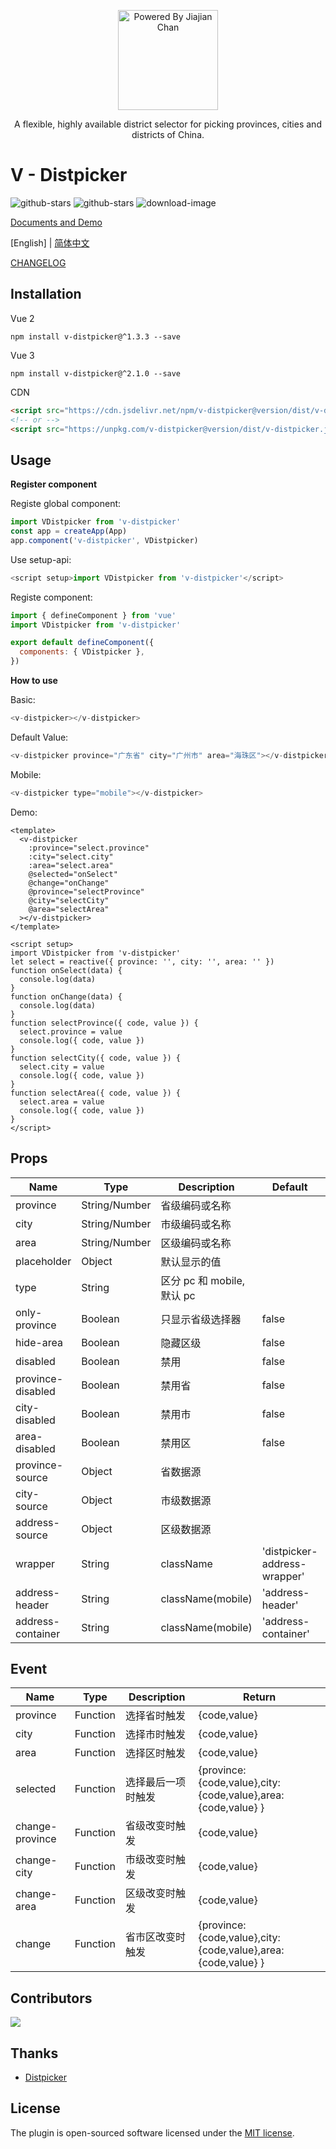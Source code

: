 <p align="center">
<img src="https://pigjian.com/images/v-distpicker.png" alt="Powered By Jiajian Chan" width="160">
</p>

<p align="center">A flexible, highly available district selector for picking provinces, cities and districts of China. </p>

# V - Distpicker

![github-stars](https://img.shields.io/github/stars/jcc/v-distpicker.svg) ![github-stars](http://img.shields.io/npm/v/v-distpicker.svg?style=flat-square) ![download-image](https://img.shields.io/npm/dm/v-distpicker.svg?style=flat-square)

[Documents and Demo ](https://jcc.github.io/v-distpicker/)

[English] | [简体中文](./README.zh_CN.md)

[CHANGELOG](./CHANGELOG.zh-CN.md)

## Installation

Vue 2

```shell
npm install v-distpicker@^1.3.3 --save
```

Vue 3

```shell
npm install v-distpicker@^2.1.0 --save
```

CDN

```html
<script src="https://cdn.jsdelivr.net/npm/v-distpicker@version/dist/v-distpicker.js"></script>
<!-- or -->
<script src="https://unpkg.com/v-distpicker@version/dist/v-distpicker.js"></script>
```

## Usage

**Register component**

Registe global component:

```javascript
import VDistpicker from 'v-distpicker'
const app = createApp(App)
app.component('v-distpicker', VDistpicker)
```

Use setup-api:

```javascript
<script setup>import VDistpicker from 'v-distpicker'</script>
```

Registe component:

```javascript
import { defineComponent } from 'vue'
import VDistpicker from 'v-distpicker'

export default defineComponent({
  components: { VDistpicker },
})
```

**How to use**

Basic:

```javascript
<v-distpicker></v-distpicker>
```

Default Value:

```javascript
<v-distpicker province="广东省" city="广州市" area="海珠区"></v-distpicker>
```

Mobile:

```javascript
<v-distpicker type="mobile"></v-distpicker>
```

Demo:

```vue
<template>
  <v-distpicker
    :province="select.province"
    :city="select.city"
    :area="select.area"
    @selected="onSelect"
    @change="onChange"
    @province="selectProvince"
    @city="selectCity"
    @area="selectArea"
  ></v-distpicker>
</template>

<script setup>
import VDistpicker from 'v-distpicker'
let select = reactive({ province: '', city: '', area: '' })
function onSelect(data) {
  console.log(data)
}
function onChange(data) {
  console.log(data)
}
function selectProvince({ code, value }) {
  select.province = value
  console.log({ code, value })
}
function selectCity({ code, value }) {
  select.city = value
  console.log({ code, value })
}
function selectArea({ code, value }) {
  select.area = value
  console.log({ code, value })
}
</script>
```

## Props

| Name              | Type          | Description               | Default                      | Sample                              |
| ----------------- | ------------- | ------------------------- | ---------------------------- | ----------------------------------- |
| province          | String/Number | 省级编码或名称            |                              | '广东省'/440000/'440000'            |
| city              | String/Number | 市级编码或名称            |                              | '广州市'/440100/'440100'            |
| area              | String/Number | 区级编码或名称            |                              | '海珠区'/440105/'440105'            |
| placeholder       | Object        | 默认显示的值              |                              | {province:'省',city:'市',area:'区'} |
| type              | String        | 区分 pc 和 mobile,默认 pc |                              |                                     |
| only-province     | Boolean       | 只显示省级选择器          | false                        |                                     |
| hide-area         | Boolean       | 隐藏区级                  | false                        |                                     |
| disabled          | Boolean       | 禁用                      | false                        |                                     |
| province-disabled | Boolean       | 禁用省                    | false                        |                                     |
| city-disabled     | Boolean       | 禁用市                    | false                        |                                     |
| area-disabled     | Boolean       | 禁用区                    | false                        |                                     |
| province-source   | Object        | 省数据源                  |                              | examples/components/data            |
| city-source       | Object        | 市级数据源                |                              |                                     |
| address-source    | Object        | 区级数据源                |                              |                                     |
| wrapper           | String        | className                 | 'distpicker-address-wrapper' |                                     |
| address-header    | String        | className(mobile)         | 'address-header'             |                                     |
| address-container | String        | className(mobile)         | 'address-container'          |                                     |

## Event

| Name            | Type     | Description        | Return                                                       |
| --------------- | -------- | ------------------ | ------------------------------------------------------------ |
| province        | Function | 选择省时触发       | {code,value}                                                 |
| city            | Function | 选择市时触发       | {code,value}                                                 |
| area            | Function | 选择区时触发       | {code,value}                                                 |
| selected        | Function | 选择最后一项时触发 | {province:{code,value},city:{code,value},area:{code,value} } |
| change-province | Function | 省级改变时触发     | {code,value}                                                 |
| change-city     | Function | 市级改变时触发     | {code,value}                                                 |
| change-area     | Function | 区级改变时触发     | {code,value}                                                 |
| change          | Function | 省市区改变时触发   | {province:{code,value},city:{code,value},area:{code,value} } |

## Contributors

<a href="https://github.com/jcc/v-distpicker/graphs/contributors">
  <img src="https://contrib.rocks/image?repo=jcc/v-distpicker" />
</a>

## Thanks

- [Distpicker](https://github.com/fengyuanchen/distpicker)

## License

The plugin is open-sourced software licensed under the [MIT license](http://opensource.org/licenses/MIT).
